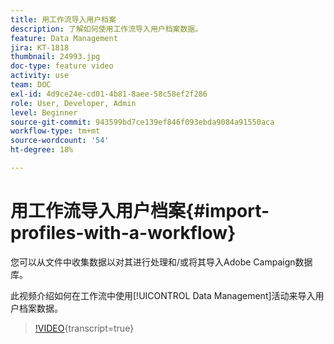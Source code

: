 ```yaml
---
title: 用工作流导入用户档案
description: 了解如何使用工作流导入用户档案数据。
feature: Data Management
jira: KT-1818
thumbnail: 24993.jpg
doc-type: feature video
activity: use
team: DOC
exl-id: 4d9ce24e-cd01-4b81-8aee-58c58ef2f286
role: User, Developer, Admin
level: Beginner
source-git-commit: 943599bd7ce139ef846f093ebda9084a91550aca
workflow-type: tm+mt
source-wordcount: '54'
ht-degree: 18%

---
```


# 用工作流导入用户档案{#import-profiles-with-a-workflow}

您可以从文件中收集数据以对其进行处理和/或将其导入Adobe Campaign数据库。

此视频介绍如何在工作流中使用[!UICONTROL Data Management]活动来导入用户档案数据。

>[!VIDEO](https://video.tv.adobe.com/v/24993?learn=on){transcript=true}
